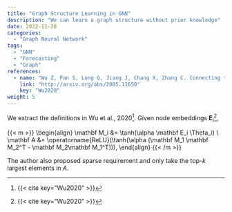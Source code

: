 ```yaml
---
title: "Graph Structure Learning in GNN"
description: "We can learn a graph structure without prior knowledge"
date: 2022-11-28
categories:
  - "Graph Neural Network"
tags:
  - "GNN"
  - "Forecasting"
  - "Graph"
references:
  - name: "Wu Z, Pan S, Long G, Jiang J, Chang X, Zhang C. Connecting the Dots: Multivariate Time Series Forecasting with Graph Neural Networks. arXiv [cs.LG]. 2020. Available: http://arxiv.org/abs/2005.11650"
    link: "http://arxiv.org/abs/2005.11650"
    key: "Wu2020"
weight: 5
---
```



We extract the definitions in Wu et al., 2020[^Wu2020]. Given node embeddings $\mathbf E_i$[^Wu2020],

{{< m >}}
\begin{align}
\mathbf M_i &= \tanh(\alpha \mathbf E_i \Theta_i) \\
\mathbf A &= \operatorname{ReLU}(\tanh(\alpha (\mathbf M_1 \mathbf M_2^T - \mathbf M_2\mathbf M_1^T))),
\end{align}
{{< /m >}}

The author also proposed sparse requirement and only take the top-$k$ largest elements in $A$.


[^Wu2020]: {{< cite key="Wu2020" >}}
